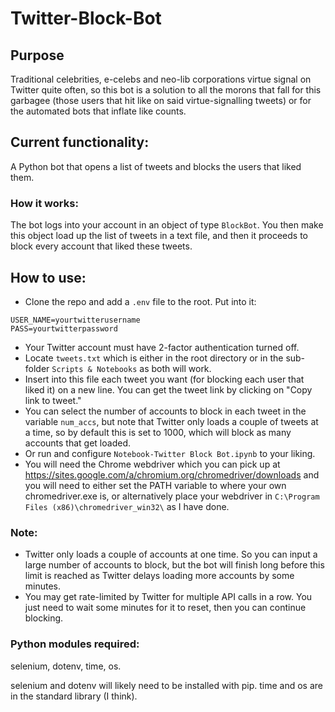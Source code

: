# Twitter-Block-Bot
## Purpose
Traditional celebrities, e-celebs and neo-lib corporations virtue signal on Twitter quite often, so this bot is a solution to all the morons that fall for this garbagee (those users that hit like on said virtue-signalling tweets) or for the automated bots that inflate like counts.
## Current functionality:
A Python bot that opens a list of tweets and blocks the users that liked them.
### How it works:
The bot logs into your account in an object of type `BlockBot`. You then make this object load up the list of tweets in a text file, and then it proceeds to block every account that liked these tweets.
## How to use:
- Clone the repo and add a `.env` file to the root. Put into it:
```
USER_NAME=yourtwitterusername
PASS=yourtwitterpassword
```
- Your Twitter account must have 2-factor authentication turned off.
- Locate `tweets.txt` which is either in the root directory or in the sub-folder `Scripts & Notebooks` as both will work.
- Insert into this file each tweet you want (for blocking each user that liked it) on a new line. You can get the tweet link by clicking on "Copy link to tweet."
- You can select the number of accounts to block in each tweet in the variable `num_accs`, but note that Twitter only loads a couple of tweets at a time, so by default this is set to 1000, which will block as many accounts that get loaded.
- Or run and configure `Notebook-Twitter Block Bot.ipynb` to your liking.
- You will need the Chrome webdriver which you can pick up at https://sites.google.com/a/chromium.org/chromedriver/downloads and you will need to either set the PATH variable to where your own chromedriver.exe is, or alternatively place your webdriver in `C:\Program Files (x86)\chromedriver_win32\` as I have done.
### Note:
- Twitter only loads a couple of accounts at one time. So you can input a large number of accounts to block, but the bot will finish long before this limit is reached as Twitter delays loading more accounts by some minutes.
- You may get rate-limited by Twitter for multiple API calls in a row. You just need to wait some minutes for it to reset, then you can continue blocking.
### Python modules required:
selenium, dotenv, time, os.

selenium and dotenv will likely need to be installed with pip. time and os are in the standard library (I think).
